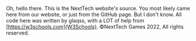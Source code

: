 Oh, hello there.
This is the NextTech website's source.
You most likely came here from our website, or just from the GitHub page.
But I don't know.
All code here was written by glaqss, with a LOT of help from [https://w3schools.com](W3Schools).
©NextTech Games 2022, All rights reserved.